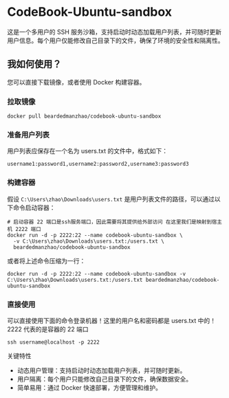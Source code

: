 # CodeBook-Ubuntu-sandbox

这是一个多用户的 SSH 服务沙箱，支持启动时动态加载用户列表，并可随时更新用户信息。每个用户仅能修改自己目录下的文件，确保了环境的安全性和隔离性。

## 我如何使用？

您可以直接下载镜像，或者使用 Docker 构建容器。

### 拉取镜像

```shell
docker pull beardedmanzhao/codebook-ubuntu-sandbox
```

### 准备用户列表

用户列表应保存在一个名为 users.txt 的文件中，格式如下：
```
username1:password1,username2:password2,username3:password3
```

### 构建容器

假设 `C:\Users\zhao\Downloads\users.txt` 是用户列表文件的路径，可以通过以下命令启动容器：

```shell
# 启动容器 22 端口是ssh服务端口，因此需要将其提供给外部访问 在这里我们是映射到宿主机 2222 端口
docker run -d -p 2222:22 --name codebook-ubuntu-sandbox \
  -v C:\Users\zhao\Downloads\users.txt:/users.txt \
  beardedmanzhao/codebook-ubuntu-sandbox
```

或者将上述命令压缩为一行：
```shell
docker run -d -p 2222:22 --name codebook-ubuntu-sandbox -v C:\Users\zhao\Downloads\users.txt:/users.txt beardedmanzhao/codebook-ubuntu-sandbox
```

### 直接使用

可以直接使用下面的命令登录机器！这里的用户名和密码都是 users.txt 中的！2222 代表的是容器的 22 端口

```shell
ssh username@localhost -p 2222
```

关键特性
- 动态用户管理：支持启动时动态加载用户列表，并可随时更新。
- 用户隔离：每个用户只能修改自己目录下的文件，确保数据安全。
- 简单易用：通过 Docker 快速部署，方便管理和维护。 
